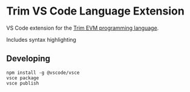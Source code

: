 # Trim VS Code Language Extension

VS Code extension for the [Trim EVM programming language](https://github.com/0xMacro/trim).

Includes syntax highlighting

## Developing

```
npm install -g @vscode/vsce
vsce package
vsce publish
```
